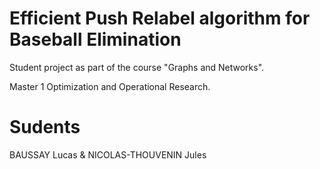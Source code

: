 # Efficient Push Relabel algorithm for Baseball Elimination
Student project as part of the course "Graphs and Networks".

Master 1 Optimization and Operational Research.

# Sudents
BAUSSAY Lucas & NICOLAS-THOUVENIN Jules
